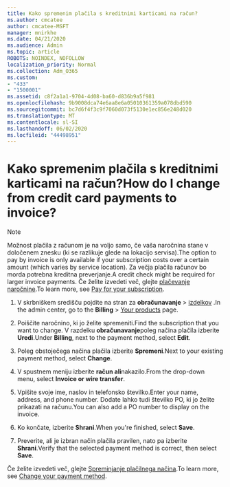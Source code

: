 ```yaml
---
title: Kako spremenim plačila s kreditnimi karticami na račun?
ms.author: cmcatee
author: cmcatee-MSFT
manager: mnirkhe
ms.date: 04/21/2020
ms.audience: Admin
ms.topic: article
ROBOTS: NOINDEX, NOFOLLOW
localization_priority: Normal
ms.collection: Adm_O365
ms.custom:
- "433"
- "1500001"
ms.assetid: c8f2a1a1-9704-4d08-ba60-d836b9a5f981
ms.openlocfilehash: 9b9008dca74e6aa8e6a05010361359a078dbd590
ms.sourcegitcommit: bc7d6f4f3c9f7060d073f5130e1ec856e248d020
ms.translationtype: MT
ms.contentlocale: sl-SI
ms.lasthandoff: 06/02/2020
ms.locfileid: "44498951"
---
```

# <a name="how-do-i-change-from-credit-card-payments-to-invoice"></a><span data-ttu-id="a874a-102">Kako spremenim plačila s kreditnimi karticami na račun?</span><span class="sxs-lookup"><span data-stu-id="a874a-102">How do I change from credit card payments to invoice?</span></span>

> [!NOTE]
> <span data-ttu-id="a874a-103">Možnost plačila z računom je na voljo samo, če vaša naročnina stane v določenem znesku (ki se razlikuje glede na lokacijo servisa).</span><span class="sxs-lookup"><span data-stu-id="a874a-103">The option to pay by invoice is only available if your subscription costs over a certain amount (which varies by service location).</span></span> <span data-ttu-id="a874a-104">Za večja plačila računov bo morda potrebna kreditna preverjanje.</span><span class="sxs-lookup"><span data-stu-id="a874a-104">A credit check might be required for larger invoice payments.</span></span> <span data-ttu-id="a874a-105">Če želite izvedeti več, glejte [plačevanje naročnine](https://docs.microsoft.com/microsoft-365/commerce/billing-and-payments/pay-for-your-subscription).</span><span class="sxs-lookup"><span data-stu-id="a874a-105">To learn more, see [Pay for your subscription](https://docs.microsoft.com/microsoft-365/commerce/billing-and-payments/pay-for-your-subscription).</span></span>

1. <span data-ttu-id="a874a-106">V skrbniškem središču pojdite na stran za **obračunavanje**  >  [izdelkov](https://go.microsoft.com/fwlink/p/?linkid=842054) .</span><span class="sxs-lookup"><span data-stu-id="a874a-106">In the admin center, go to the **Billing** > [Your products](https://go.microsoft.com/fwlink/p/?linkid=842054) page.</span></span>

2. <span data-ttu-id="a874a-107">Poiščite naročnino, ki jo želite spremeniti.</span><span class="sxs-lookup"><span data-stu-id="a874a-107">Find the subscription that you want to change.</span></span> <span data-ttu-id="a874a-108">V razdelku **obračunavanje**poleg načina plačila izberite **Uredi**.</span><span class="sxs-lookup"><span data-stu-id="a874a-108">Under **Billing**, next to the payment method, select **Edit**.</span></span>

3. <span data-ttu-id="a874a-109">Poleg obstoječega načina plačila izberite **Spremeni**.</span><span class="sxs-lookup"><span data-stu-id="a874a-109">Next to your existing payment method, select **Change**.</span></span>

4. <span data-ttu-id="a874a-110">V spustnem meniju izberite **račun ali**nakazilo.</span><span class="sxs-lookup"><span data-stu-id="a874a-110">From the drop-down menu, select **Invoice or wire transfer**.</span></span>

5. <span data-ttu-id="a874a-111">Vpišite svoje ime, naslov in telefonsko številko.</span><span class="sxs-lookup"><span data-stu-id="a874a-111">Enter your name, address, and phone number.</span></span> <span data-ttu-id="a874a-112">Dodate lahko tudi številko PO, ki jo želite prikazati na računu.</span><span class="sxs-lookup"><span data-stu-id="a874a-112">You can also add a PO number to display on the invoice.</span></span>

6. <span data-ttu-id="a874a-113">Ko končate, izberite **Shrani**.</span><span class="sxs-lookup"><span data-stu-id="a874a-113">When you're finished, select **Save**.</span></span>

7. <span data-ttu-id="a874a-114">Preverite, ali je izbran način plačila pravilen, nato pa izberite **Shrani**.</span><span class="sxs-lookup"><span data-stu-id="a874a-114">Verify that the selected payment method is correct, then select **Save**.</span></span>

<span data-ttu-id="a874a-115">Če želite izvedeti več, glejte [Spreminjanje plačilnega načina](https://docs.microsoft.com/microsoft-365/commerce/billing-and-payments/change-payment-method).</span><span class="sxs-lookup"><span data-stu-id="a874a-115">To learn more, see [Change your payment method](https://docs.microsoft.com/microsoft-365/commerce/billing-and-payments/change-payment-method).</span></span>